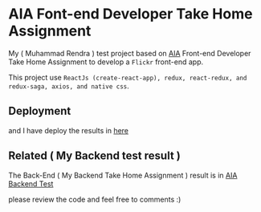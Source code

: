 # AIA Font-end Developer Take Home Assignment

My ( Muhammad Rendra ) test project based on [AIA](https://github.com/thayub/test-dev/blob/master/README.md) Front-end Developer Take Home Assignment to develop a `Flickr` front-end app.

This project use `ReactJs (create-react-app), redux, react-redux, and redux-saga, axios, and native css`.

## Deployment

and I have deploy the results in [here](http://178.128.88.151:3000/)

## Related ( My Backend test result )

The Back-End ( My Backend Take Home Assignment ) result is in [AIA Backend Test](https://github.com/mnrendra/flickr-backend-test)

please review the code and feel free to comments :)
